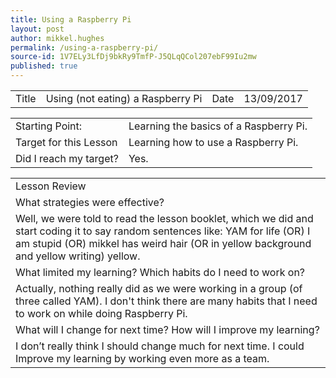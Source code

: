 ```yaml
---
title: Using a Raspberry Pi
layout: post
author: mikkel.hughes
permalink: /using-a-raspberry-pi/
source-id: 1V7ELy3LfDj9bkRy9TmfP-J5QLqQCol207ebF99Iu2mw
published: true
---
```

<table>
  <tr>
    <td>Title</td>
    <td>Using (not eating) a Raspberry Pi</td>
    <td>    Date</td>
    <td>13/09/2017</td>
  </tr>
</table>


<table>
  <tr>
    <td>Starting Point:</td>
    <td>Learning the basics of a Raspberry Pi.</td>
  </tr>
  <tr>
    <td>Target for this Lesson</td>
    <td>Learning how to use a Raspberry Pi.</td>
  </tr>
  <tr>
    <td>Did I reach my target? </td>
    <td>Yes.</td>
  </tr>
</table>


<table>
  <tr>
    <td>Lesson Review</td>
  </tr>
  <tr>
    <td> What strategies were effective?</td>
  </tr>
  <tr>
    <td>Well, we were told to read the lesson booklet, which we did and start coding it to say random sentences like: YAM for life (OR) I am stupid (OR) mikkel has weird hair (OR in yellow background and yellow writing) yellow.</td>
  </tr>
  <tr>
    <td>What limited my learning? Which habits do I need to work on?</td>
  </tr>
  <tr>
    <td>Actually, nothing really did as we were working in a group (of three called YAM). I don't think there are many habits that I need to work on while doing Raspberry Pi.</td>
  </tr>
  <tr>
    <td>What will I change for next time? How will I improve my learning?</td>
  </tr>
  <tr>
    <td>I don’t really think I should change much for next time. I could Improve my learning by working even more as a team.</td>
  </tr>
</table>


